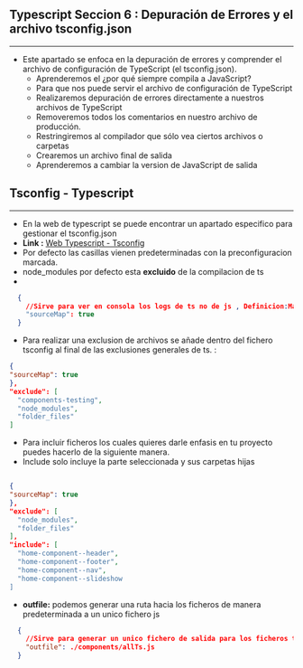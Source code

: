 ## Typescript Seccion 6 : Depuración de Errores y el archivo tsconfig.json
---
*   Este apartado se enfoca en la depuración de errores y comprender el archivo de configuración de TypeScript (el tsconfig.json).
    *   Aprenderemos el ¿por qué siempre compila a JavaScript?
    *   Para que nos puede servir el archivo de configuración de TypeScript
    *   Realizaremos depuración de errores directamente a nuestros archivos de TypeScript
    *   Removeremos todos los comentarios en nuestro archivo de producción.
    *   Restringiremos al compilador que sólo vea ciertos archivos o carpetas
    *   Crearemos un archivo final de salida
    *   Aprenderemos a cambiar la version de JavaScript de salida

## Tsconfig -  Typescript 
---
  * En la web de typescript se puede encontrar un apartado especifico para gestionar el tsconfig.json
  * **Link :** [Web Typescript - Tsconfig](https://www.typescriptlang.org/tsconfig)
  * Por defecto las casillas vienen predeterminadas con la preconfiguracion marcada.
  * node_modules por defecto esta **excluido** de la compilacion de ts
  * 

```json
  {
    //Sirve para ver en consola los logs de ts no de js , Definicion:Mapa de representacion propia del archivo de typescript (genera un tercer archivo <filename>.js.map).
    "sourceMap": true 
  } 
```

  * Para realizar una exclusion de archivos se añade dentro del fichero tsconfig al final de las exclusiones generales de ts. : 
```json
{
"sourceMap": true
},
"exclude": [
  "components-testing",
  "node_modules",
  "folder_files"
]
```

* Para incluir ficheros los cuales quieres darle enfasis en tu proyecto puedes hacerlo de la siguiente manera.
* Include solo incluye la parte seleccionada y sus carpetas hijas 

```json

{
"sourceMap": true
},
"exclude": [
  "node_modules",
  "folder_files"
],
"include": [
  "home-component--header",
  "home-component--footer",
  "home-component--nav",
  "home-component--slideshow
]
```

* **outfile:** podemos generar una ruta hacia los ficheros de manera predeterminada a un unico fichero js 

```json
  {
    //Sirve para generar un unico fichero de salida para los ficheros ts unificando todos los ficheros .ts en un unico .js en otra ruta definida
    "outfile": ./components/allTs.js
  } 
```